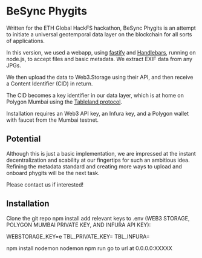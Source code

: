 # BeSync Phygits

Written for the ETH Global HackFS hackathon, BeSync Phygits is an attempt to initiate a universal geotemporal data layer on the blockchain for all sorts of applications.

In this version, we used a webapp, using [fastify](https://fastify.io) and [Handlebars](https://handlesjs.com/), running on node.js, to accept files and basic metadata. We extract EXIF data from any JPGs.

We then upload the data to Web3.Storage using their API, and then receive a Content Identifier (CID) in return.

The CID becomes a key identifier in our data layer, which is at home on Polygon Mumbai using the [Tableland protocol](https://tableland.xyz/).

Installation requires an Web3 API key, an Infura key, and a Polygon wallet with faucet from the Mumbai testnet.

## Potential 

Although this is just a basic implementation, we are impressed at the instant decentralization and scability at our fingertips for such an ambitious idea. Refining the metadata standard and creating more ways to upload and onboard phygits will be the next task.

Please contact us if interested!

## Installation

Clone the git repo
npm install
add relevant keys to .env (WEB3 STORAGE, POLYGON MUMBAI PRIVATE KEY, AND INFURA API KEY): 

WEBSTORAGE_KEY=e
TBL_PRIVATE_KEY=
TBL_INFURA=

npm install nodemon
nodemon npm run
go to url at 0.0.0.0:XXXXX
